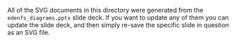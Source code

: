 All of the SVG documents in this directory were generated from the
`edenfs_diagrams.pptx` slide deck.  If you want to update any of them you can
update the slide deck, and then simply re-save the specific slide in question
as an SVG file.
